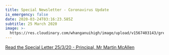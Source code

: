 ```yaml
---
title: Special Newsletter - Coronavirus Update
is_emergency: false
date: 2020-03-24T03:16:23.585Z
subtitle: 25 March 2020
image: >-
  https://res.cloudinary.com/whanganuihigh/image/upload/v1567403143/green_header_003.jpg
---
```

[Read the Special Letter 25/3/20 - Principal, Mr Martin McAllen](https://res.cloudinary.com/whanganuihigh/image/upload/v1585111750/newsletters/Special_Newsletter_re_Coronavirus_25.03.20.pdf)
